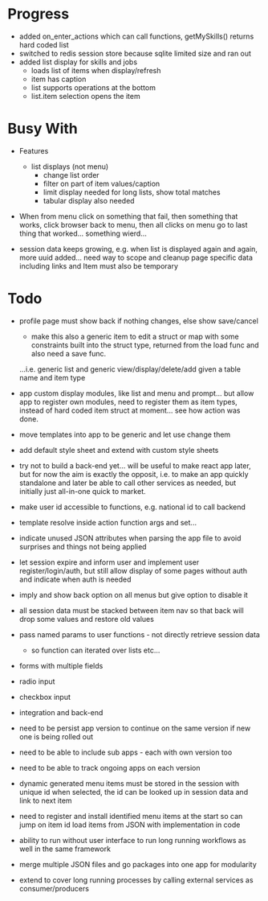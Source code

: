 # Progress #
- added on_enter_actions which can call functions, getMySkills() returns hard coded list
- switched to redis session store because sqlite limited size and ran out
- added list display for skills and jobs
    - loads list of items when display/refresh
    - item has caption
    - list supports operations at the bottom
    - list.item selection opens the item

# Busy With #
- Features
    - list displays (not menu)
        - change list order
        - filter on part of item values/caption
        - limit display needed for long lists, show total matches
        - tabular display also needed


- When from menu click on something that fail, then something that works, click browser back to menu, then all clicks on menu go to last thing that worked... something wierd...

- session data keeps growing, e.g. when list is displayed again and again, more uuid added... need way to scope and cleanup page specific data including links and Item<uuid> must also be temporary

# Todo #
- profile page must show back if nothing changes, else show save/cancel
    - make this also a generic item to edit a struct or map with some constraints built into the struct type, returned from the load func and also need a save func.

    ...i.e. generic list and generic view/display/delete/add given a table name and item type

- app custom display modules, like list and menu and prompt... but allow app to register own modules, need to register them as item types, instead of hard coded item struct at moment... see how action was done.

- move templates into app to be generic and let use change them
- add default style sheet and extend with custom style sheets

- try not to build a back-end yet... will be useful to make react app later, but for
    now the aim is exactly the opposit, i.e. to make an app quickly standalone
    and later be able to call other services as needed, but initially just all-in-one
    quick to market.
- make user id accessible to functions, e.g. national id to call backend
- template resolve inside action function args and set...

- indicate unused JSON attributes when parsing the app file to avoid surprises and things not being applied

- let session expire and inform user and implement user register/login/auth, but still allow display of some pages without auth and indicate when auth is needed

- imply and show back option on all menus but give option to disable it
- all session data must be stacked between item nav so that back will drop some values and restore old values
- pass named params to user functions - not directly retrieve session data
    - so function can iterated over lists etc...

- forms with multiple fields
- radio input
- checkbox input
- integration and back-end

- need to be persist app version to continue on the same version if new one is being rolled out
- need to be able to include sub apps - each with own version too
- need to be able to track ongoing apps on each version

- dynamic generated menu items must be stored in the session with unique id
    when selected, the id can be looked up in session data and link to next item

- need to register and install identified menu items at the start so can jump on item id
    load items from JSON with implementation in code

- ability to run without user interface to run long running workflows as well in the same framework

- merge multiple JSON files and go packages into one app for modularity

- extend to cover long running processes by calling external services as consumer/producers

